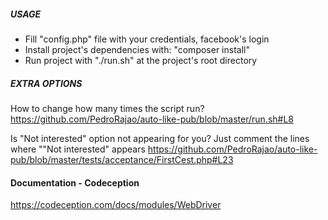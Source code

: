 ##### USAGE
- Fill "config.php" file with your credentials, facebook's login
- Install project's dependencies with: "composer install"
- Run project with  "./run.sh" at the project's root directory

##### EXTRA OPTIONS
How to change how many times the script run?<br>
https://github.com/PedroRajao/auto-like-pub/blob/master/run.sh#L8

Is "Not interested" option not appearing for you?
Just comment the lines where ""Not interested" appears
https://github.com/PedroRajao/auto-like-pub/blob/master/tests/acceptance/FirstCest.php#L23

#### Documentation - Codeception
https://codeception.com/docs/modules/WebDriver

